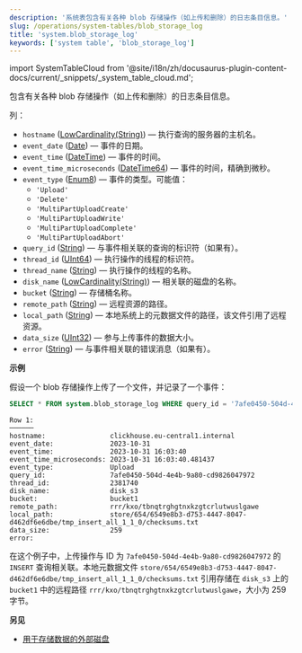 ```yaml
---
description: '系统表包含有关各种 blob 存储操作（如上传和删除）的日志条目信息。'
slug: /operations/system-tables/blob_storage_log
title: 'system.blob_storage_log'
keywords: ['system table', 'blob_storage_log']
---
```

import SystemTableCloud from '@site/i18n/zh/docusaurus-plugin-content-docs/current/_snippets/_system_table_cloud.md';

<SystemTableCloud/>

包含有关各种 blob 存储操作（如上传和删除）的日志条目信息。

列：

- `hostname` ([LowCardinality(String)](../../sql-reference/data-types/string.md)) — 执行查询的服务器的主机名。
- `event_date` ([Date](../../sql-reference/data-types/date.md)) — 事件的日期。
- `event_time` ([DateTime](../../sql-reference/data-types/datetime.md)) — 事件的时间。
- `event_time_microseconds` ([DateTime64](../../sql-reference/data-types/datetime64.md)) — 事件的时间，精确到微秒。
- `event_type` ([Enum8](../../sql-reference/data-types/enum.md)) — 事件的类型。可能值：
    - `'Upload'`
    - `'Delete'`
    - `'MultiPartUploadCreate'`
    - `'MultiPartUploadWrite'`
    - `'MultiPartUploadComplete'`
    - `'MultiPartUploadAbort'`
- `query_id` ([String](../../sql-reference/data-types/string.md)) — 与事件相关联的查询的标识符（如果有）。
- `thread_id` ([UInt64](/sql-reference/data-types/int-uint#integer-ranges)) — 执行操作的线程的标识符。
- `thread_name` ([String](../../sql-reference/data-types/string.md)) — 执行操作的线程的名称。
- `disk_name` ([LowCardinality(String)](../../sql-reference/data-types/lowcardinality.md)) — 相关联的磁盘的名称。
- `bucket` ([String](../../sql-reference/data-types/string.md)) — 存储桶名称。
- `remote_path` ([String](../../sql-reference/data-types/string.md)) — 远程资源的路径。
- `local_path` ([String](../../sql-reference/data-types/string.md)) — 本地系统上的元数据文件的路径，该文件引用了远程资源。
- `data_size` ([UInt32](/sql-reference/data-types/int-uint#integer-ranges)) — 参与上传事件的数据大小。
- `error` ([String](../../sql-reference/data-types/string.md)) — 与事件相关联的错误消息（如果有）。

**示例**

假设一个 blob 存储操作上传了一个文件，并记录了一个事件：

```sql
SELECT * FROM system.blob_storage_log WHERE query_id = '7afe0450-504d-4e4b-9a80-cd9826047972' ORDER BY event_date, event_time_microseconds \G
```

```text
Row 1:
──────
hostname:                clickhouse.eu-central1.internal
event_date:              2023-10-31
event_time:              2023-10-31 16:03:40
event_time_microseconds: 2023-10-31 16:03:40.481437
event_type:              Upload
query_id:                7afe0450-504d-4e4b-9a80-cd9826047972
thread_id:               2381740
disk_name:               disk_s3
bucket:                  bucket1
remote_path:             rrr/kxo/tbnqtrghgtnxkzgtcrlutwuslgawe
local_path:              store/654/6549e8b3-d753-4447-8047-d462df6e6dbe/tmp_insert_all_1_1_0/checksums.txt
data_size:               259
error:
```

在这个例子中，上传操作与 ID 为 `7afe0450-504d-4e4b-9a80-cd9826047972` 的 `INSERT` 查询相关联。本地元数据文件 `store/654/6549e8b3-d753-4447-8047-d462df6e6dbe/tmp_insert_all_1_1_0/checksums.txt` 引用存储在 `disk_s3` 上的 `bucket1` 中的远程路径 `rrr/kxo/tbnqtrghgtnxkzgtcrlutwuslgawe`，大小为 259 字节。

**另见**

- [用于存储数据的外部磁盘](../../operations/storing-data.md)
